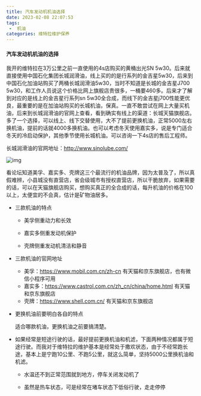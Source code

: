 ```yaml
---
title: 汽车发动机机油选择
date: 2023-02-08 22:07:53
tags:
 -  机油
categories: 维特拉维护保养
---
```


#### 汽车发动机机油的选择

我开的维特拉在3万公里之前一直使用的4s店购买的黄桶出光SN  5w30。后来就直接使用中国石化集团长城润滑油，线上买的的是行系列的金吉星5w30，后来到中国石化加油站购买了两桶长城润滑油5w30，当时不知道是长城的金吉星J700  5w30，和工作人员说这个价格比网上旗舰店贵很多，一桶要460多。后来才了解到对应的是线上的金吉星行系列sn  5w30全合成，而线下的金吉星j700性能更优良，最重要的是在加油站购买的长城机油，保真。一直不敢尝试在网上大量买机油，后来到长城润滑油的官网上查看，看到确实有线上的渠道：长城天猫旗舰店。多了一个选择，可以线上、线下交替使用，大不了提前更换机油，正常5000左右换机油，提前的话就4000多换机油。也可以考虑冬天使用嘉实多，说是专门适合冬天的冷启动保护，其他季节使用长城机油。可以咨询一下4s店的售后工程师。

<!--more-->

长城润滑油的官网地址：http://www.sinolube.com/

![img](/images/vitara/机油厂商/长城润滑油.png)

看论坛知道美孚、嘉实多、壳牌这三个最流行的机油品牌，因为太普及了，所以真假难辨，小县城没有直营店，省会级城市有授权直营店，所以干脆放弃，如果需要的话，可以在天猫旗舰店购买，想购买真正的全合成的话，每升机油的价格在100以上，太便宜的不会真，估计是矿物油居多。

* 三款机油的特点

  * 美孚侧重动力和长效
  * 嘉实多侧重发动机保护

  * 壳牌侧重发动机清洁和静音

* 三款机油的官网地址
  * 美孚：https://www.mobil.com.cn/zh-cn  有天猫和京东旗舰店，也有微信小程序可用
  * 嘉实多：https://www.castrol.com.cn/zh_cn/china/home.html   有天猫和京东旗舰店
  * 壳牌：https://www.shell.com.cn/   有天猫和京东旗舰店

* 更换机油前要明白各自的特点

  适合哪款机油，更换机油之前要搞清楚。

* 如果经常是短途行驶的话，最好提前更换机油和机滤，下面两种情况都属于短途行驶。而我对于维特拉的维护基本是经常处于撒欢状态，由于不经常跑长途，基本上是宁跑10公里、不跑5公里，就这么简单，坚持5000公里换机油和机滤。

  * 水温还不到正常范围就到地方，停车关闭发动机了

  * 虽然是热车状态，可是经常在堵车状态下低俗行驶，走走停停

    
